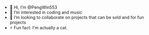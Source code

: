 - 👋 Hi, I’m @PengWin553
- 👀 I’m interested in coding and music
- 💞️ I’m looking to collaborate on projects that can be sold and for fun projects
- ⚡ Fun fact: I'm actually a cat.

<!---
PengWin553/PengWin553 is a ✨ special ✨ repository because its `README.md` (this file) appears on your GitHub profile.
You can click the Preview link to take a look at your changes.
--->
